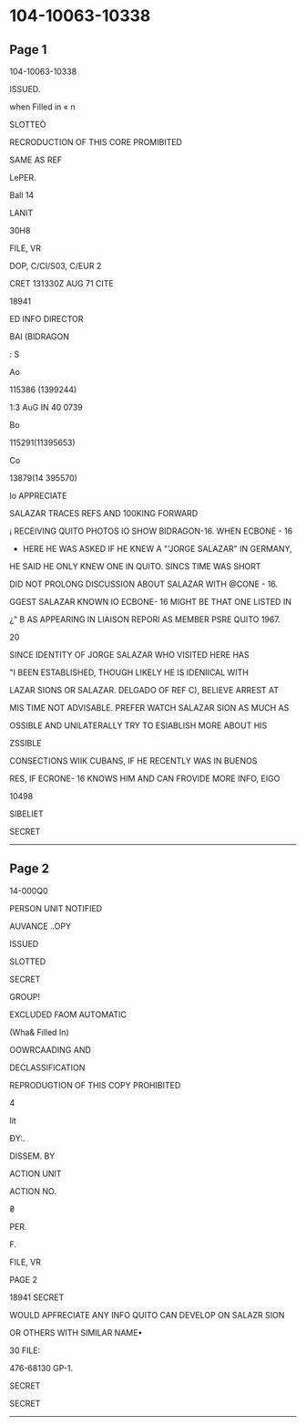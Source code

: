 # 104-10063-10338

## Page 1

104-10063-10338

ISSUED.

when Filled in « n

SLOTTEÒ

RECRODUCTION OF THIS CORE PROMIBITED

SAME AS REF

LePER.

Ball 14

LANIT

30H8

FILE, VR

DOP, C/CI/S03, C/EUR 2

CRET 131330Z AUG 71 CITE

18941

ED INFO DIRECTOR

BAI (BIDRAGON

: S

Ao

115386 (1399244)

1:3 AuG IN 40 0739

Bo

115291(11395653)

Co

13879(14 395570)

lo APPRECIATE

SALAZAR TRACES REFS AND 100KING FORWARD

¡ RECEIVING QUITO PHOTOS IO SHOW BIDRAGON-16. WHEN ECBONE - 16

* HERE HE WAS ASKED IF HE KNEW A "'JORGE SALAZAR" IN GERMANY,

HE SAID HE ONLY KNEW ONE IN QUITO. SINCS TIME WAS SHORT

DID NOT PROLONG DISCUSSION ABOUT SALAZAR WITH @CONE - 16.

GGEST SALAZAR KNOWN IO ECBONE- 16 MIGHT BE THAT ONE LISTED IN

¿" B AS APPEARING IN LIAISON REPORI AS MEMBER PSRE QUITO 1967.

20

SINCE IDENTITY OF JORGE SALAZAR WHO VISITED HERE HAS

"I BEEN ESTABLISHED, THOUGH LIKELY HE IS IDENIICAL WITH

LAZAR SIONS OR SALAZAR. DELGADO OF REF C), BELIEVE ARREST AT

MIS TIME NOT ADVISABLE. PREFER WATCH SALAZAR SION AS MUCH AS

OSSIBLE AND UNILATERALLY TRY TO ESIABLISH MORE ABOUT HIS

ZSSIBLE

CONSECTIONS WIIK CUBANS, IF HE RECENTLY WAS IN BUENOS

RES, IF ECRONE- 16 KNOWS HIM AND CAN FROVIDE MORE INFO, EIGO

10498

SIBELIET

SECRET

---

## Page 2

14-000Q0

PERSON UNIT NOTIFIED

AUVANCE ..OPY

ISSUED

SLOTTED

SECRET

GROUP!

EXCLUDED FAOM AUTOMATIC

(Wha& Filled In)

OOWRCAADING AND

DECLASSIFICATION

REPRODUGTION OF THIS COPY PROHIBITED

4

lit

ĐY:.

DISSEM. BY

ACTION UNIT

ACTION NO.

₴

PER.

F.

FILE, VR

PAGE 2

18941 SECRET

WOULD APFRECIATE ANY INFO QUITO CAN DEVELOP ON SALAZR SION

OR OTHERS WITH SIMILAR NAME•

30 FILE:

476-68130 GP-1.

SECRET

SECRET

---

